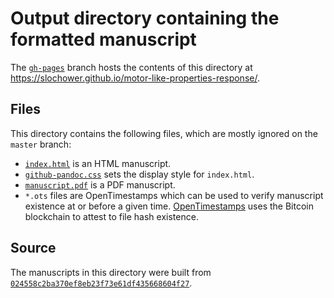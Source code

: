 # Output directory containing the formatted manuscript

The [`gh-pages`](https://github.com/slochower/motor-like-properties-response/tree/gh-pages) branch hosts the contents of this directory at https://slochower.github.io/motor-like-properties-response/.

## Files

This directory contains the following files, which are mostly ignored on the `master` branch:

+ [`index.html`](index.html) is an HTML manuscript.
+ [`github-pandoc.css`](github-pandoc.css) sets the display style for `index.html`.
+ [`manuscript.pdf`](manuscript.pdf) is a PDF manuscript.
+ `*.ots` files are OpenTimestamps which can be used to verify manuscript existence at or before a given time.
  [OpenTimestamps](opentimestamps.org) uses the Bitcoin blockchain to attest to file hash existence.

## Source

The manuscripts in this directory were built from
[`024558c2ba370ef8eb23f73e61df435668604f27`](https://github.com/slochower/motor-like-properties-response/commit/024558c2ba370ef8eb23f73e61df435668604f27).
